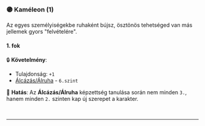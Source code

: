 ### 🟣 Kaméleon (1)

Az egyes személyiségekbe ruhaként bújsz, ösztönös tehetséged van más jellemek gyors "felvételére".

#### 1. fok

🔒 **Követelmény**:
- Tulajdonság: `+1`
- [Álcázás/Álruha](../kepzettsegek/alcazas_alruha.md) - `6.szint`

🌟 **Hatás**:  Az **Álcázás/Álruha** képzettség tanulása során nem minden `3.`, hanem minden `2.` szinten kap új szerepet a karakter.

<br />

---
